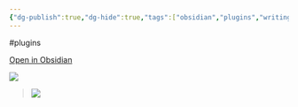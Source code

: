 ```yaml
---
{"dg-publish":true,"dg-hide":true,"tags":["obsidian","plugins","writing"],"permalink":"/du-an/obsidian/typewriter-scroll/","hide":true,"dgPassFrontmatter":true}
---
```


#plugins 

[Open in Obsidian](https://obsidian.md/plugins?id=cm-typewriter-scroll-obsidian)

![](https://i.imgur.com/S7fzf05.gif)

> ![](https://i.imgur.com/uLJdiAj.png)